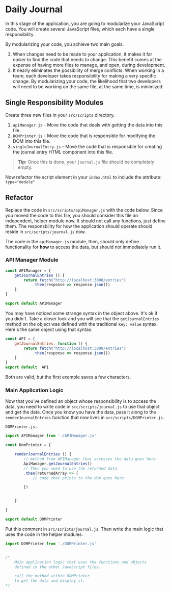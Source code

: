 # Daily Journal

In this stage of the application, you are going to modularize your JavaScript code. You will create several JavaScript files, which each have a single responsibility.
<!-- Then you will need to include them in your `index.html` in the correct order. -->

By modularizing your code, you achieve two main goals.

1. When changes need to be made to your application, it makes it far easier to find the code that needs to change. This benefit comes at the expense of having more files to manage, and open, during development.
1. It nearly eliminates the possibility of merge conflicts. When working in a team, each developer takes responsibility for making a very specific change. By modularizing your code, the likelihood that two developers will need to be working on the same file, at the same time, is minimized.

## Single Responsibility Modules

Create three new files in your `src/scripts` directory.

1. `apiManager.js` - Move the code that deals with getting the data into this file.
1. `DOMPrinter.js` - Move the code that is responsible for modifying the DOM into this file.
1. `singleJournalEntry.js` - Move the code that is responsible for creating the journal entry HTML component into this file.

> **Tip:** Once this is done, your `journal.js` file should be completely empty.

<!-- Now refactor your `index.html` file to include all of your JavaScript files. -->

Now refactor the script element in your `index.html` to include the attribute: `type="module"`

## Refactor

Replace the code in `src/scripts/apiManager.js` with the code below. Since you moved the code to this file, you should consider this file an independent, helper module now. It should not call any functions, just define them. The responsbility for how the application should operate should reside in `src/scripts/journal.js` now.

The code in the `apiManager.js` module, then, should only define functionality for **how** to access the data, but should not immediately run it.

### API Manager Module

```js
const APIManager = {
    getJournalEntries () {
        return fetch("http://localhost:3000/entries")
            .then(response => response.json())
    }
}

export default APIManager
```

You may have noticed some strange syntax in the object above. It's ok if you didn't. Take a closer look and you will see that the `getJournalEntries` method on the object was defined with the traditional `key: value` syntax. Here's the same object using that syntax.

```js
const API = {
    getJournalEntries: function () {
        return fetch("http://localhost:3000/entries")
            .then(response => response.json())
    }
}
export default  API
```

Both are valid, but the first example saves a few characters.

### Main Application Logic

Now that you've defined an object whose responsibility is to access the data, you need to write code in `src/scripts/journal.js` to use that object and get the data. Once you know you have the data, pass it along to the `renderJournalEntries` function that now lives in `src/scripts/DOMPrinter.js`.

`DOMPrinter.js:`
```js
import APIManager from './APIManager.js'

const DomPrinter = {

    renderJournalEntries () {
        // method from APIManager that accesses the data goes here
        ApiManager.getJournalEntries()
        // Then you need to use the returned data
        .then(returnedArray => {
            // code that prints to the dom goes here

        })


    }

}

export default DOMPrinter
```


Put this comment in `src/scripts/journal.js`. Then write the main logic that uses the code in the helper modules.

```js
import DOMPrinter from './DOMPrinter.js'


/*
    Main application logic that uses the functions and objects
    defined in the other JavaScript files.

    call the method within DOMPrinter
    to get the data and display it.
*/

```
<!-- objectWithGetterMethod.methodToGetData().then(functionThatRendersData) -->

<!-- ## Challenge

Change the code in `src/scripts/singleJournalEntry.js` so that the function becomes a method on an object, just like the code for `API` does above.

When you are done, there should be three objects defined in your application.

1. One object that has a method for API access
1. One object that has a method for building a component
1. One object that has a method rendering the components to the DOM

 -->

